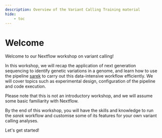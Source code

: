 ```yaml
---
description: Overview of the Variant Calling Training material
hide:
    - toc
---
```


# Welcome

Welcome to our Nextflow workshop on variant calling!

In this workshop, we will recap the application of next generation sequencing to identify genetic variations in a genome, and learn how to use the pipeline [sarek](https://nf-co.re/sarek/3.3.2) to carry out this data-intensive workflow efficiently. We will cover topics such as experimental design, configuration of the pipeline and code execution.

Please note that this is not an introductory workshop, and we will assume some basic familiarity with Nextflow.

By the end of this workshop, you will have the skills and knowledge to run the *sarek* workflow and customise some of its features for your own variant calling analyses.

Let's get started!
